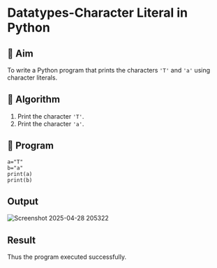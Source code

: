 # Datatypes-Character Literal in Python

## 🎯 Aim
To write a Python program that prints the characters `'T'` and `'a'` using character literals.

## 🧠 Algorithm
1. Print the character `'T'`.
2. Print the character `'a'`.

## 🧾 Program

```
a="T"
b="a"
print(a)
print(b)
```

## Output

![Screenshot 2025-04-28 205322](https://github.com/user-attachments/assets/3fb9cd6d-4aef-4d97-8697-ee2521e0ed6a)

## Result

Thus the program executed successfully.
